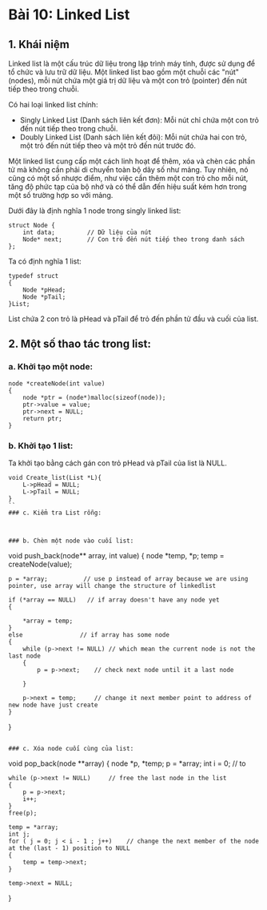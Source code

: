 # Bài 10: Linked List
## 1. Khái niệm
Linked list là một cấu trúc dữ liệu trong lập trình máy tính, được sử dụng để tổ chức và lưu trữ dữ liệu. Một linked list bao gồm một chuỗi các "nút" (nodes), mỗi nút chứa một giá trị dữ liệu và một con trỏ (pointer) đến nút tiếp theo trong chuỗi.

Có hai loại linked list chính:
- Singly Linked List (Danh sách liên kết đơn): Mỗi nút chỉ chứa một con trỏ đến nút tiếp theo trong chuỗi.
- Doubly Linked List (Danh sách liên kết đôi): Mỗi nút chứa hai con trỏ, một trỏ đến nút tiếp theo và một trỏ đến nút trước đó.

Một linked list cung cấp một cách linh hoạt để thêm, xóa và chèn các phần tử mà không cần phải di chuyển toàn bộ dãy số như mảng. Tuy nhiên, nó cũng có một số nhược điểm, như việc cần thêm một con trỏ cho mỗi nút, tăng độ phức tạp của bộ nhớ và có thể dẫn đến hiệu suất kém hơn trong một số trường hợp so với mảng.

Dưới đây là định nghĩa 1 node trong singly linked list:
```
struct Node {
    int data;         // Dữ liệu của nút
    Node* next;       // Con trỏ đến nút tiếp theo trong danh sách
};
```

Ta có định nghĩa 1 list:
```
typedef struct 
{
    Node *pHead;
    Node *pTail;
}List;
```
List chứa 2 con trỏ là pHead và pTail để trỏ đến phần tử đầu và cuối của list.

## 2. Một số thao tác trong list:
### a. Khởi tạo một node:

```
node *createNode(int value)
{
    node *ptr = (node*)malloc(sizeof(node));
    ptr->value = value;
    ptr->next = NULL;
    return ptr;
}
```
### b. Khởi tạo 1 list:
Ta khởi tạo bằng cách gán con trỏ pHead và pTail của list là NULL.
```
void Create_list(List *L){
    L->pHead = NULL;
    L->pTail = NULL;
}
``
### c. Kiểm tra List rỗng:



### b. Chèn một node vào cuối list:
```
void push_back(node** array, int value)
{
    node *temp, *p;
    temp = createNode(value);
    
    p = *array;          // use p instead of array because we are using pointer, use array will change the structure of linkedlist

    if (*array == NULL)   // if array doesn't have any node yet
    {
        
        *array = temp;
    }
    else                // if array has some node
    {      
        while (p->next != NULL) // which mean the current node is not the last node
        {
            p = p->next;    // check next node until it a last node
            
        }
        
        p->next = temp;     // change it next member point to address of new node have just create
    }
}
```

### c. Xóa node cuối cùng của list:
```
void pop_back(node **array)
{
    node *p, *temp;
    p = *array;
    int i = 0; // to 

    while (p->next != NULL)     // free the last node in the list
    {
        p = p->next;
        i++;
    }
    free(p);

    temp = *array;
    int j;
    for ( j = 0; j < i - 1 ; j++)    // change the next member of the node at the (last - 1) position to NULL
    {
        temp = temp->next;
    }
    
    temp->next = NULL;
}
```


